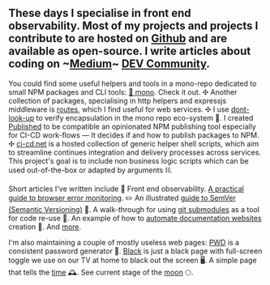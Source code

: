 ## These days I specialise in front end observability. Most of my projects and projects I contribute to are hosted on [Github](https://github.com/omrilotan) and are available as open-source. I write articles about coding on ~[Medium](https://medium.com/@omrilotan)~ [DEV Community](https://dev.to/omrilotan).

You could find some useful helpers and tools in a mono-repo dedicated to small NPM packages and CLI tools: [🚝 mono](https://omrilotan.com/mono/). Check it out. ✣ Another collection of packages, specialising in http helpers and expressjs middleware is [routes](https://www.npmjs.com/org/routes), which I find useful for web services. ✣ I use [dont-look-up](https://fiverr.github.io/dont_look_up_package/) to verify encapsulation in the mono repo eco-system 🙈. I created [Published](https://published.js.org/) to be compatible an opinionated NPM publishing tool especially for CI-CD work-flows — It decides if and how to publish packages to NPM. ✣ [ci-cd.net](https://ci-cd.net/) is a hosted collection of generic helper shell scripts, which aim to streamline continues integration and delivery processes across services. This project's goal is to include non business logic scripts which can be used out-of-the-box or adapted by arguments ⛓.

Short articles I've written include 💂‍ Front end observability. [A practical guide to browser error monitoring](https://dev.to/omrilotan/front-end-observability-a-practical-guide-to-browser-error-monitoring-2gcm). ✏️ An illustrated [guide to SemVer (Semantic Versioning)](https://dev.to/omrilotan/major-minor-patch-5a7h) 🤺. A walk-through for using [git submodules](https://dev.to/omrilotan/working-with-git-submodules-2nc2) as a tool for code re-use 🐙. An example of how to [automate documentation websites](https://dev.to/omrilotan/robots-writing-docs-3o79) creation 🤖. And [more](https://dev.to/omrilotan).

I'm also maintaining a couple of mostly useless web pages: [PWD](https://omrilotan.com/pwd/) is a consistent password generator 🔑. [Black](https://omrilotan.com/black/) is just a black page with full-screen toggle we use on our TV at home to black out the screen 🖥. A simple page that tells the [time](https://omrilotan.com/time/) 🕰. See current stage of the [moon](https://omrilotan.com/moon/) 🌕.
